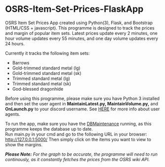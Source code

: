 # OSRS-Item-Set-Prices-FlaskApp

OSRS Item Set Prices App created using Python(3), Flask, and Bootstrap (HTML/CSS + javascript). This programme is designed to track the prices and margin of 
popular item sets. Latest prices update every 2 minutes, one hour volume updates every 55 minutes, and one day volume updates every 24 hours.
  
Currently it tracks the following item sets:
* Barrows
* Gold-trimmed standard metal (lg)
* Gold-trimmed standard metal (sk)
* Trimmed standard metal (lg)
* Trimmed standard metal (sk)
* God-blessed dragonhide

Before using this programme, please make sure you have Python 3 installed and then set the user agent in **MaintainLatest.py, MaintainVolume.py,** and **OnLaunch.py** 
to your discord username. See [HERE](https://oldschool.runescape.wiki/w/RuneScape:Real-time_Prices#Please_set_a_descriptive_User-Agent!) 
for more info about user agents.

To run the app, make sure you have the [DBMaintenance](https://github.com/TyeWalker/OSRS-Item-Set-Prices-DBMaintenance) running, as this programme keeps the database up to date.  
Run main.py in your cmd and go to the following URL in your browser: http://127.0.0.1:5000/
  Then simply click on the items you want to view to show the margins.
  
  ***Please Note:** For the graph to be accurate, the programme will need to run continously, as it constantly fetches the prices from the OSRS wiki API.*
